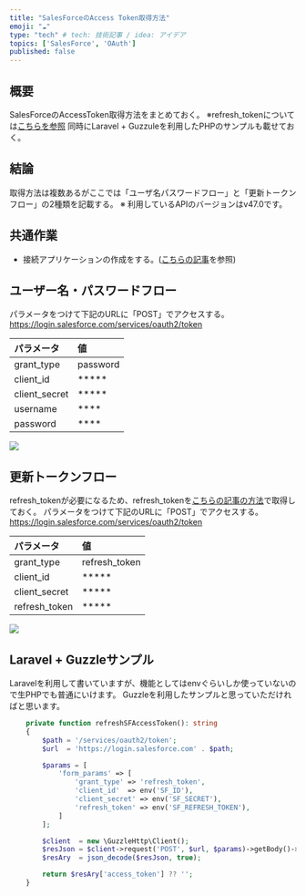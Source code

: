```yaml
---
title: "SalesForceのAccess Token取得方法"
emoji: "☁️"
type: "tech" # tech: 技術記事 / idea: アイデア
topics: ['SalesForce', 'OAuth']
published: false
---
```


## 概要
SalesForceのAccessToken取得方法をまとめておく。
※refresh_tokenについては[こちらを参照](https://zenn.dev/nagi125/articles/29bfe0386fb0bd9e655e)
同時にLaravel + Guzzuleを利用したPHPのサンプルも載せておく。

## 結論
取得方法は複数あるがここでは「ユーザ名パスワードフロー」と「更新トークンフロー」の2種類を記載する。
※ 利用しているAPIのバージョンはv47.0です。

## 共通作業
- 接続アプリケーションの作成をする。([こちらの記事](https://zenn.dev/nagi125/articles/29bfe0386fb0bd9e655e)を参照)

## ユーザー名・パスワードフロー
パラメータをつけて下記のURLに「POST」でアクセスする。
https://login.salesforce.com/services/oauth2/token

|パラメータ|値|
|:--|:--|
|grant_type|password|
|client_id|*****|
|client_secret|*****|
|username|****|
|password|****|

![](https://storage.googleapis.com/zenn-user-upload/zc233n6ak4400qdxl4ygwv02e4df)

## 更新トークンフロー
refresh_tokenが必要になるため、refresh_tokenを[こちらの記事の方法](https://zenn.dev/nagi125/articles/29bfe0386fb0bd9e655e)で取得しておく。
パラメータをつけて下記のURLに「POST」でアクセスする。
https://login.salesforce.com/services/oauth2/token

|パラメータ|値|
|:--|:--|
|grant_type|refresh_token|
|client_id|*****|
|client_secret|*****|
|refresh_token|*****|

![](https://storage.googleapis.com/zenn-user-upload/cjaemsjpl5wjflpf7v2igduowtlh)

## Laravel + Guzzleサンプル
Laravelを利用して書いていますが、機能としてはenvぐらいしか使っていないので生PHPでも普通にいけます。
Guzzleを利用したサンプルと思っていただければと思います。

```php
    private function refreshSFAccessToken(): string
    {
        $path = '/services/oauth2/token';
        $url  = 'https://login.salesforce.com' . $path;

        $params = [
            'form_params' => [
                'grant_type' => 'refresh_token',
                'client_id'  => env('SF_ID'),
                'client_secret' => env('SF_SECRET'),
                'refresh_token' => env('SF_REFRESH_TOKEN'),
            ]
        ];

        $client  = new \GuzzleHttp\Client();
        $resJson = $client->request('POST', $url, $params)->getBody()->getContents();
        $resAry  = json_decode($resJson, true);

        return $resAry['access_token'] ?? '';
    }
```

